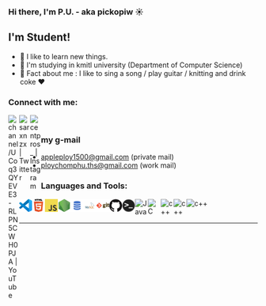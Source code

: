 
### Hi there, I'm P.U. - aka pickopiw ☀

## I'm Student!
- 🌼 I like to learn new things.
- 🌼 I'm studying in kmitl university (Department of Computer Science)
- 🌼 Fact about me : I like to sing a song / play guitar / knitting and drink coke ♥

### Connect with me:

[<img align="left" alt="channel/UCoq3QYEVE3-RLPN5CWH0PJA | YouTube" width="22px" src="https://cdn.jsdelivr.net/npm/simple-icons@v3/icons/youtube.svg" />][youtube]
[<img align="left" alt="sarxnzx | Twitter" width="22px" src="https://cdn.jsdelivr.net/npm/simple-icons@v3/icons/twitter.svg" />][twitter]
[<img align="left" alt="centpros_ | Instagram" width="22px" src="https://cdn.jsdelivr.net/npm/simple-icons@v3/icons/instagram.svg" />][instagram]

[twitter]: https://twitter.com/sarxnzx
[youtube]: https://youtube.com/channel/UCoq3QYEVE3-RLPN5CWH0PJA
[instagram]: https://instagram.com/centpros_

<br />

### my g-mail
- appleploy1500@gmail.com (private mail)
- ploychomphu.ths@gmail.com (work mail)

### Languages and Tools:

<img align="left" alt="Visual Studio Code" width="26px" src="https://raw.githubusercontent.com/github/explore/80688e429a7d4ef2fca1e82350fe8e3517d3494d/topics/visual-studio-code/visual-studio-code.png" />
<img align="left" alt="HTML5" width="26px" src="https://raw.githubusercontent.com/github/explore/80688e429a7d4ef2fca1e82350fe8e3517d3494d/topics/html/html.png" />
<img align="left" alt="JavaScript" width="26px" src="https://raw.githubusercontent.com/github/explore/80688e429a7d4ef2fca1e82350fe8e3517d3494d/topics/javascript/javascript.png" />
<img align="left" alt="Node.js" width="26px" src="https://raw.githubusercontent.com/github/explore/80688e429a7d4ef2fca1e82350fe8e3517d3494d/topics/nodejs/nodejs.png" />
<img align="left" alt="SQL" width="26px" src="https://raw.githubusercontent.com/github/explore/80688e429a7d4ef2fca1e82350fe8e3517d3494d/topics/sql/sql.png" />
<img align="left" alt="MySQL" width="26px" src="https://raw.githubusercontent.com/github/explore/80688e429a7d4ef2fca1e82350fe8e3517d3494d/topics/mysql/mysql.png" />
<img align="left" alt="Git" width="26px" src="https://raw.githubusercontent.com/github/explore/80688e429a7d4ef2fca1e82350fe8e3517d3494d/topics/git/git.png" />
<img align="left" alt="GitHub" width="26px" src="https://raw.githubusercontent.com/github/explore/78df643247d429f6cc873026c0622819ad797942/topics/github/github.png" />
<img align="left" alt="Terminal" width="26px" src="https://raw.githubusercontent.com/github/explore/80688e429a7d4ef2fca1e82350fe8e3517d3494d/topics/terminal/terminal.png" />
<img align="left" alt="Java" width="26px" src="https://camo.githubusercontent.com/7b23e6c442adf9ef0714d6b52c2621b3ebef58bcc2f101b8dabab05904201e4f/68747470733a2f2f63646e2e69636f6e73636f75742e636f6d2f69636f6e2f667265652f706e672d3235362f6a6176612d34332d3536393330352e706e67" />
<img align="left" alt="C" width="26px" src="https://camo.githubusercontent.com/30eebcd20fb15aa9ca305071e77267812ed25f8a6cc1e2b7b101d024f7535073/68747470733a2f2f63646e2e69636f6e73636f75742e636f6d2f69636f6e2f667265652f706e672d3235362f632d35382d313137353234372e706e67" />
<img align="left" alt="c++" width="26px" src="https://camo.githubusercontent.com/85bbae78986bcb31380ac186650bd80ae957e6d62f1bc4980dcef9ffb6bcb251/68747470733a2f2f63646e2e69636f6e73636f75742e636f6d2f69636f6e2f667265652f706e672d3235362f632d342d3232363038322e706e67" />
<img align="left" alt="c++" width="26px" src="https://cdn4.iconfinder.com/data/icons/logos-brands-5/24/unity-512.png" />
<img align="left" alt="c++" width="73px" src="https://upload.wikimedia.org/wikipedia/commons/thumb/f/fe/Dart_programming_language_logo.svg/1024px-Dart_programming_language_logo.svg.png" />




<br />
<br />

---

